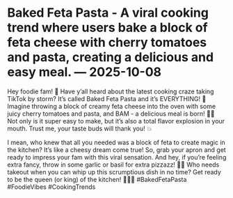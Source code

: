 # Baked Feta Pasta - A viral cooking trend where users bake a block of feta cheese with cherry tomatoes and pasta, creating a delicious and easy meal. — 2025-10-08

Hey foodie fam! 🍝 Have y’all heard about the latest cooking craze taking TikTok by storm? It’s called Baked Feta Pasta and it’s EVERYTHING! 🤩 Imagine throwing a block of creamy feta cheese into the oven with some juicy cherry tomatoes and pasta, and BAM - a delicious meal is born! 🧀🍅 Not only is it super easy to make, but it’s also a total flavor explosion in your mouth. Trust me, your taste buds will thank you! 💥

I mean, who knew that all you needed was a block of feta to create magic in the kitchen? It’s like a cheesy dream come true! So, grab your apron and get ready to impress your fam with this viral sensation. And hey, if you’re feeling extra fancy, throw in some garlic or basil for extra pizzazz! 💃🏻 Who needs takeout when you can whip up this scrumptious dish in no time? Get ready to be the queen (or king) of the kitchen! 🙌🏼✨ #BakedFetaPasta #FoodieVibes #CookingTrends